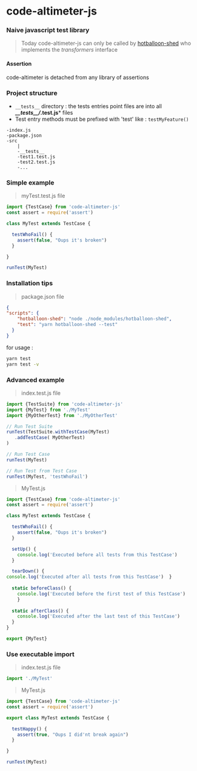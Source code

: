 # code-altimeter-js
### Naive javascript test library

>Today code-altimeter-js can only be called by [hotballoon-shed](https://github.com/flexiooss/hotballoon-shed) who implements the *transformers* interface

#### Assertion
code-altimeter is detached from any library of assertions

### Project structure
- `__tests__` directory : the tests entries point files are into all ***\_\_tests\_\_/*.test.js*** files
- Test entry methods must be prefixed with 'test' like : `testMyFeature()`

```
-index.js
-package.json
-src
    |
    -__tests__
    -test1.test.js
    -test2.test.js
    -...
```

### Simple example
> myTest.test.js file
```javascript
import {TestCase} from 'code-altimeter-js'
const assert = require('assert')

class MyTest extends TestCase {

  testWhoFail() {
    assert(false, "Oups it's broken")
  }

}

runTest(MyTest)
```


### Installation tips
> package.json file
```json
{
"scripts": {
    "hotballoon-shed": "node ./node_modules/hotballoon-shed",
    "test": "yarn hotballoon-shed --test"
  }
}
```

for usage :
```bash
yarn test
yarn test -v
```

### Advanced example
> index.test.js file
```javascript
import {TestSuite} from 'code-altimeter-js'
import {MyTest} from './MyTest'
import {MyOtherTest} from './MyOtherTest'

// Run Test Suite
runTest(TestSuite.withTestCase(MyTest)
   .addTestCase( MyOtherTest)
)

// Run Test Case
runTest(MyTest)

// Run Test from Test Case
runTest(MyTest, 'testWhoFail')

```

> MyTest.js
```javascript
import {TestCase} from 'code-altimeter-js'
const assert = require('assert')

class MyTest extends TestCase {

  testWhoFail() {
    assert(false, "Oups it's broken")
  }

  setUp() {
    console.log('Executed before all tests from this TestCase')
  }

  tearDown() {
console.log('Executed after all tests from this TestCase')  }
  
  static beforeClass() {
    console.log('Executed before the first test of this TestCase')
    }
  
  static afterClass() {
    console.log('Executed after the last test of this TestCase')
  }
}

export {MyTest}
```
### Use executable import
> index.test.js file
```javascript
import './MyTest'
```

> MyTest.js
```javascript
import {TestCase} from 'code-altimeter-js'
const assert = require('assert')

export class MyTest extends TestCase {

  testHappy() {
    assert(true, "Oups I did'nt break again")
  }

}

runTest(MyTest)
```
